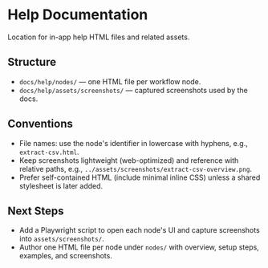 Help Documentation
===================

Location for in-app help HTML files and related assets.

Structure
---------
- `docs/help/nodes/` — one HTML file per workflow node.
- `docs/help/assets/screenshots/` — captured screenshots used by the docs.

Conventions
-----------
- File names: use the node's identifier in lowercase with hyphens, e.g., `extract-csv.html`.
- Keep screenshots lightweight (web-optimized) and reference with relative paths, e.g., `../assets/screenshots/extract-csv-overview.png`.
- Prefer self-contained HTML (include minimal inline CSS) unless a shared stylesheet is later added.

Next Steps
----------
- Add a Playwright script to open each node's UI and capture screenshots into `assets/screenshots/`.
- Author one HTML file per node under `nodes/` with overview, setup steps, examples, and screenshots.
